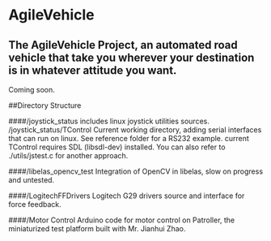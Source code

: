 # AgileVehicle
## The AgileVehicle Project, an automated road vehicle that take you wherever your destination is in whatever attitude you want.
Coming soon.

##Directory Structure

####/joystick_status
includes linux joystick utilities sources.
/joystick_status/TControl
Current working directory, adding serial interfaces that can run on linux. See reference folder for a RS232 example.
current TControl requires SDL (libsdl-dev) installed. You can also refer to ./utils/jstest.c for another approach.

####/libelas_opencv_test
Integration of OpenCV in libelas, slow on progress and untested.

####/LogitechFFDrivers
Logitech G29 drivers source and interface for force feedback.

####/Motor Control
Arduino code for motor control on Patroller, the miniaturized test platform built with Mr. Jianhui Zhao.
